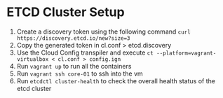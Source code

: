 # ETCD Cluster Setup

1. Create a discovery token using the following command 
	`curl https://discovery.etcd.io/new?size=3`
2. Copy the generated token in cl.conf > etcd.discovery
3. Use the Cloud Config transpiler and execute `ct --platform=vagrant-virtualbox < cl.conf > config.ign`
4. Run `vagrant up` to run all the containers
5. Run `vagrant ssh core-01` to ssh into the vm
6. Run `etcdctl cluster-health` to check the overall health status of the etcd cluster 
